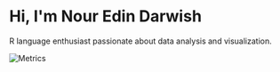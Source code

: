 # Hi, I'm Nour Edin Darwish

R language enthusiast passionate about data analysis and visualization.

![Metrics](https://metrics.lecoq.io/NourEdinDarwish?template=classic&base.header=0&base.activity=0&base.community=0&base.repositories=0&base.metadata=0&isocalendar=1&activity=1&achievements=1&notable=1&isocalendar.duration=half-year&activity.limit=5&activity.load=300&activity.days=14&activity.visibility=all&activity.timestamps=false&activity.filter=all&config.timezone=UTC)
